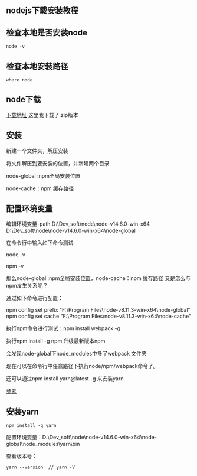 ## nodejs下载安装教程

## 检查本地是否安装node
```
node -v
```
## 检查本地安装路径
```
where node 
```
## node下载
[下载地址](http://nodejs.cn/download/)
这里我下载了.zip版本

## 安装
新建一个文件夹，解压安装

将文件解压到要安装的位置，并新建两个目录

node-global :npm全局安装位置

node-cache：npm 缓存路径

## 配置环境变量

编辑环境变量-path
D:\Dev_soft\node\node-v14.6.0-win-x64
D:\Dev_soft\node\node-v14.6.0-win-x64\node-global

在命令行中输入如下命令测试

node -v

npm -v

那么node-global :npm全局安装位置，node-cache：npm 缓存路径 又是怎么与npm发生关系呢？

通过如下命令进行配置：

npm config set prefix "F:\Program Files\node-v8.11.3-win-x64\node-global"
npm config set cache "F:\Program Files\node-v8.11.3-win-x64\node-cache"

执行npm命令进行测试：npm install webpack -g

执行npm install -g npm 升级最新版本npm

会发现node-global下node_modules中多了webpack 文件夹

现在可以在命令行中任意路径下执行node/npm/webpack命令了。

 

还可以通过npm install yarn@latest -g 来安装yarn

[参考](https://www.cnblogs.com/lxg0/p/9472851.html)

## 安装yarn
```
npm install -g yarn
```
配置环境变量：D:\Dev_soft\node\node-v14.6.0-win-x64\node-global\node_modules\yarn\bin

查看版本号：
```
yarn --version  // yarn -V
```